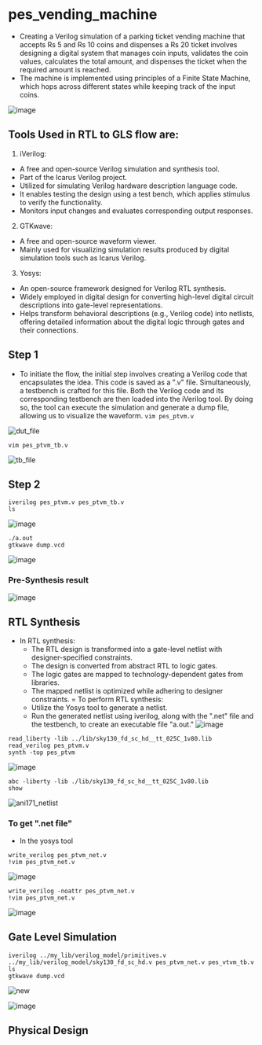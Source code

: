 # pes_vending_machine

- Creating a Verilog simulation of a parking ticket vending machine that accepts Rs 5 and Rs 10 coins and dispenses a Rs 20 ticket involves designing a digital system that manages coin inputs, validates the coin values, calculates the total amount, and dispenses the ticket when the required amount is reached.
- The machine is implemented using principles of a Finite State Machine, which hops across different states while keeping track of the input coins.

![image](https://github.com/ani171/pes_vending_machine/assets/97838595/1fee65f5-59f3-44df-ab8f-32603cc3c320)

## Tools Used in RTL to GLS flow are:
1. iVerilog:
- A free and open-source Verilog simulation and synthesis tool.
- Part of the Icarus Verilog project.
- Utilized for simulating Verilog hardware description language code.
- It enables testing the design using a test bench, which applies stimulus to verify the functionality.
- Monitors input changes and evaluates corresponding output responses.
2. GTKwave:
- A free and open-source waveform viewer.
- Mainly used for visualizing simulation results produced by digital simulation tools such as Icarus Verilog.
3. Yosys:
- An open-source framework designed for Verilog RTL synthesis.
- Widely employed in digital design for converting high-level digital circuit descriptions into gate-level representations.
- Helps transform behavioral descriptions (e.g., Verilog code) into netlists, offering detailed information about the digital logic through gates and their connections.

## Step 1
- To initiate the flow, the initial step involves creating a Verilog code that encapsulates the idea. This code is saved as a ".v" file. Simultaneously, a testbench is crafted for this file. Both the Verilog code and its corresponding testbench are then loaded into the iVerilog tool. By doing so, the tool can execute the simulation and generate a dump file, allowing us to visualize the waveform.
`vim pes_ptvm.v`

![dut_file](https://github.com/ani171/pes_vending_machine/assets/97838595/3a732948-e7da-4640-bf92-e20d8b3a0228)

`vim pes_ptvm_tb.v`

![tb_file](https://github.com/ani171/pes_vending_machine/assets/97838595/9a2e76a1-66c1-44cd-a517-ea912a079b12)

## Step 2

```
iverilog pes_ptvm.v pes_ptvm_tb.v  
ls
```
![image](https://github.com/ani171/pes_vending_machine/assets/97838595/33c46aff-c2c3-4ea4-b6c9-13ba77799d5e)

```
./a.out
gtkwave dump.vcd
```
![image](https://github.com/ani171/pes_vending_machine/assets/97838595/e2130afe-887e-43f1-b222-7c17b044255c)

### Pre-Synthesis result

![image](https://github.com/ani171/pes_vending_machine/assets/97838595/f2f014fb-b17d-4894-8b08-659ca7a6ace5)

## RTL Synthesis
- In RTL synthesis:
  - The RTL design is transformed into a gate-level netlist with designer-specified constraints.
  - The design is converted from abstract RTL to logic gates.
  - The logic gates are mapped to technology-dependent gates from libraries.
  - The mapped netlist is optimized while adhering to designer constraints.
= To perform RTL synthesis:
  - Utilize the Yosys tool to generate a netlist.
  - Run the generated netlist using iverilog, along with the ".net" file and the testbench, to create an executable file "a.out."
![image](https://github.com/ani171/pes_vending_machine/assets/97838595/d2babb18-f720-4d42-8f2a-82f8d8b935ca)

```
read_liberty -lib ../lib/sky130_fd_sc_hd__tt_025C_1v80.lib
read_verilog pes_ptvm.v
synth -top pes_ptvm
```
![image](https://github.com/ani171/pes_vending_machine/assets/97838595/9e7ca8de-e1b3-44bd-ad1e-7eb0b085359a)

```
abc -liberty -lib ./lib/sky130_fd_sc_hd__tt_025C_1v80.lib
show
```
![ani171_netlist](https://github.com/ani171/pes_vending_machine/assets/97838595/745f32f0-4cbb-422a-918b-9f6fd1270410)

### To get ".net file"
- In the yosys tool
```
write_verilog pes_ptvm_net.v
!vim pes_ptvm_net.v
```
![image](https://github.com/ani171/pes_vending_machine/assets/97838595/39df7485-b6b3-459e-8112-731744c5b539)

```
write_verilog -noattr pes_ptvm_net.v
!vim pes_ptvm_net.v
```

![image](https://github.com/ani171/pes_vending_machine/assets/97838595/a33f416d-e7ba-4908-b226-fff4c698d4b9)


## Gate Level Simulation

```
iverilog ../my_lib/verilog_model/primitives.v ../my_lib/verilog_model/sky130_fd_sc_hd.v pes_ptvm_net.v pes_vtvm_tb.v
ls
gtkwave dump.vcd
```
![new](https://github.com/ani171/pes_vending_machine/assets/97838595/a72bb91a-6bd5-46c3-ad92-d1000906653f)

![image](https://github.com/ani171/pes_vending_machine/assets/97838595/a4c2a3a2-b631-46fb-9f5d-5c026343e62d)

## Physical Design
